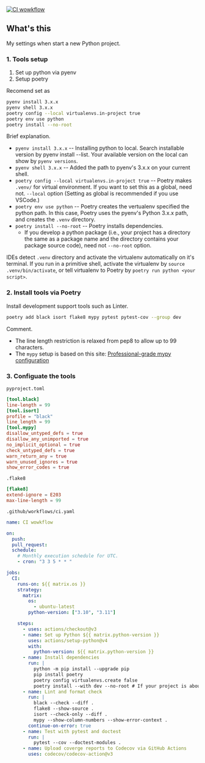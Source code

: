 [![CI wowkflow](https://github.com/hoppiece/python-dev-settings/actions/workflows/ci.yaml/badge.svg)](https://github.com/hoppiece/python-dev-settings/actions/workflows/ci.yaml)
## What's this
My settings when start a new Python project.


### 1. Tools setup
1. Set up python via pyenv
2. Setup poetry

Recomend set as 
```bash
pyenv install 3.x.x
pyenv shell 3.x.x 
poetry config --local virtualenvs.in-project true
poetry env use python
poetry install --no-root
```
Brief explanation.
- `pyenv install 3.x.x` -- Installing python to local. Search installable version by pyenv install --list. Your available version on the local can show by `pyenv versions`.
- `pyenv shell 3.x.x` --  Added the path to pyenv's 3.x.x on your current shell.
- `poetry config --local virtualenvs.in-project true` --  Poetry makes `.venv/` for virtual environment. If you want to set this as a global, need not. `--local` option (Setting as global is recommended if you use VSCode.)
- `poetry env use python` -- Poetry creates the vertualenv specified the python path. In this case, Poetry uses the pyenv's Python 3.x.x path, and creates the `.venv` directory.
- `poetry install --no-root` -- Poetry installs dependencies.
    - If you develop a python package (i.e., your project has a directory the same as a package name and the directory contains your package source code), need not `--no-root` option.

IDEs detect `.venv` directory and activate the virtualenv automatically on it's terminal. If you run in a primitive shell, activate the virtualenv by `source .venv/bin/activate`, or tell virtualenv to Poetry by `poetry run python <your script>`.


### 2. Install tools via Poetry
Install development support tools such as Linter.
```bash
poetry add black isort flake8 mypy pytest pytest-cov --group dev
```
Comment.
- The line length restriction is relaxed from pep8 to allow up to 99 characters.
- The `mypy` setup is based on this site: [Professional-grade mypy configuration](https://careers.wolt.com/en/blog/tech/professional-grade-mypy-configuration)


### 3. Configuate the tools

`pyproject.toml`
```toml
[tool.black]
line-length = 99
[tool.isort]
profile = "black"
line_length = 99
[tool.mypy]
disallow_untyped_defs = true
disallow_any_unimported = true
no_implicit_optional = true
check_untyped_defs = true
warn_return_any = true
warn_unused_ignores = true
show_error_codes = true
```

`.flake8`
```toml
[flake8]
extend-ignore = E203
max-line-length = 99
```


`.github/workflows/ci.yaml`
```yaml
name: CI wowkflow

on:
  push:
  pull_request:
  schedule:
    # Monthly execution schedule for UTC.
    - cron: "3 3 5 * * "

jobs:
  CI:
    runs-on: ${{ matrix.os }}
    strategy:
      matrix:
        os:
          - ubuntu-latest
        python-version: ["3.10", "3.11"]

    steps:
      - uses: actions/checkout@v3
      - name: Set up Python ${{ matrix.python-version }}
        uses: actions/setup-python@v4
        with:
          python-version: ${{ matrix.python-version }}
      - name: Install dependencies
        run: |
          python -m pip install --upgrade pip
          pip install poetry
          poetry config virtualenvs.create false
          poetry install --with dev --no-root # If your project is about python package, you need not `--no-root` option.
      - name: Lint and format check
        run: |
          black --check --diff .
          flake8 --show-source .
          isort --check-only --diff .
          mypy --show-column-numbers --show-error-context .
        continue-on-error: true
      - name: Test with pytest and doctest
        run: |
          pytest --cov --doctest-modules .
      - name: Upload coverge reports to Codecov via GitHub Actions
        uses: codecov/codecov-action@v3

```
